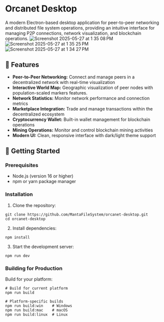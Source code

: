 # Orcanet Desktop

A modern Electron-based desktop application for peer-to-peer networking and distributed file system operations, providing an intuitive interface for managing P2P connections, network visualization, and blockchain operations.
![Screenshot 2025-05-27 at 1 35 08 PM](https://github.com/user-attachments/assets/4a332eaa-f9ed-467c-826d-ff1f4b3b71eb)
![Screenshot 2025-05-27 at 1 35 25 PM](https://github.com/user-attachments/assets/b562b13f-6705-449b-b45f-1ca0a7711723)
![Screenshot 2025-05-27 at 1 34 27 PM](https://github.com/user-attachments/assets/9432509d-25e9-4d18-95f6-a9d2fc083d22)

## 🌟 Features
- **Peer-to-Peer Networking:** Connect and manage peers in a decentralized network with real-time visualization
- **Interactive World Map:** Geographic visualization of peer nodes with population-scaled markers features.
- **Network Statistics:** Monitor network performance and connection metrics
- **Marketplace Integration:** Trade and manage transactions within the decentralized ecosystem
- **Cryptocurrency Wallet:** Built-in wallet management for blockchain operations
- **Mining Operations:** Monitor and control blockchain mining activities
- **Modern UI:** Clean, responsive interface with dark/light theme support

## 🚀 Getting Started
### Prerequisites
- Node.js (version 16 or higher)
- npm or yarn package manager
### Installation
1. Clone the repository:
```
git clone https://github.com/MantaFileSystem/orcanet-desktop.git  
cd orcanet-desktop
```
2. Install dependencies:
```
npm install
```

3. Start the development server:
```
npm run dev
```
### Building for Production
Build for your platform:
```
# Build for current platform 
npm run build

# Platform-specific builds 
npm run build:win    # Windows  
npm run build:mac    # macOS    
npm run build:linux  # Linux
```
